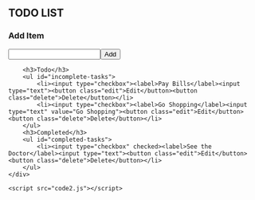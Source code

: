 <!DOCTYPE html>
<html lang="en">
<head>
    <meta charset="UTF-8">
    <meta name="viewport" content="width=device-width, initial-scale=1.0">
    <title>Document</title>
    <link rel="stylesheet" href="code1.css">
</head>

<body>
    <div class="container">
		<h2>TODO LIST</h2>
		<h3>Add Item</h3>
		<p>
			<input id="new-task" type="text"><button>Add</button>
		</p>

		<h3>Todo</h3>
		<ul id="incomplete-tasks">
			<li><input type="checkbox"><label>Pay Bills</label><input type="text"><button class="edit">Edit</button><button class="delete">Delete</button></li>
			<li><input type="checkbox"><label>Go Shopping</label><input type="text" value="Go Shopping"><button class="edit">Edit</button><button class="delete">Delete</button></li>
		</ul>
		<h3>Completed</h3>
		<ul id="completed-tasks">
			<li><input type="checkbox" checked><label>See the Doctor</label><input type="text"><button class="edit">Edit</button><button class="delete">Delete</button></li>
		</ul>
	</div>
    
    <script src="code2.js"></script>
</body>
</html>

